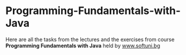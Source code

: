 # __Programming-Fundamentals-with-Java__
Here are all the tasks from the lectures and the exercises from course **Programming Fundamentals with Java** held by www.softuni.bg 
